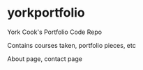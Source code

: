 # yorkportfolio

York Cook's Portfolio Code Repo

Contains courses taken, portfolio pieces, etc

About page, contact page
